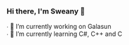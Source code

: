 ### Hi there, I'm Sweany 👋

∙ 🔭 I’m currently working on Galasun <br>
∙ 🌱 I’m currently learning C#, C++ and C
